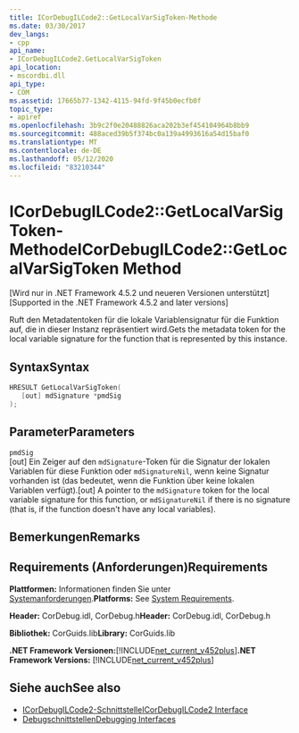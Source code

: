 ```yaml
---
title: ICorDebugILCode2::GetLocalVarSigToken-Methode
ms.date: 03/30/2017
dev_langs:
- cpp
api_name:
- ICorDebugILCode2.GetLocalVarSigToken
api_location:
- mscordbi.dll
api_type:
- COM
ms.assetid: 17665b77-1342-4115-94fd-9f45b0ecfb0f
topic_type:
- apiref
ms.openlocfilehash: 3b9c2f0e20488826aca202b3ef454104964b8bb9
ms.sourcegitcommit: 488aced39b5f374bc0a139a4993616a54d15baf0
ms.translationtype: MT
ms.contentlocale: de-DE
ms.lasthandoff: 05/12/2020
ms.locfileid: "83210344"
---
```

# <a name="icordebugilcode2getlocalvarsigtoken-method"></a><span data-ttu-id="23b7b-102">ICorDebugILCode2::GetLocalVarSigToken-Methode</span><span class="sxs-lookup"><span data-stu-id="23b7b-102">ICorDebugILCode2::GetLocalVarSigToken Method</span></span>
<span data-ttu-id="23b7b-103">[Wird nur in .NET Framework 4.5.2 und neueren Versionen unterstützt]</span><span class="sxs-lookup"><span data-stu-id="23b7b-103">[Supported in the .NET Framework 4.5.2 and later versions]</span></span>  
  
 <span data-ttu-id="23b7b-104">Ruft den Metadatentoken für die lokale Variablensignatur für die Funktion auf, die in dieser Instanz repräsentiert wird.</span><span class="sxs-lookup"><span data-stu-id="23b7b-104">Gets the metadata token for the local variable signature for the function that is represented by this instance.</span></span>  
  
## <a name="syntax"></a><span data-ttu-id="23b7b-105">Syntax</span><span class="sxs-lookup"><span data-stu-id="23b7b-105">Syntax</span></span>  
  
```cpp
HRESULT GetLocalVarSigToken(  
   [out] mdSignature *pmdSig  
);  
```  
  
## <a name="parameters"></a><span data-ttu-id="23b7b-106">Parameter</span><span class="sxs-lookup"><span data-stu-id="23b7b-106">Parameters</span></span>  
 `pmdSig`  
 <span data-ttu-id="23b7b-107">[out] Ein Zeiger auf den `mdSignature`-Token für die Signatur der lokalen Variablen für diese Funktion oder `mdSignatureNil`, wenn keine Signatur vorhanden ist (das bedeutet, wenn die Funktion über keine lokalen Variablen verfügt).</span><span class="sxs-lookup"><span data-stu-id="23b7b-107">[out] A pointer to the `mdSignature` token for the local variable signature for this function, or `mdSignatureNil` if there is no signature (that is, if the function doesn't have any local variables).</span></span>  
  
## <a name="remarks"></a><span data-ttu-id="23b7b-108">Bemerkungen</span><span class="sxs-lookup"><span data-stu-id="23b7b-108">Remarks</span></span>  
  
## <a name="requirements"></a><span data-ttu-id="23b7b-109">Requirements (Anforderungen)</span><span class="sxs-lookup"><span data-stu-id="23b7b-109">Requirements</span></span>  
 <span data-ttu-id="23b7b-110">**Plattformen:** Informationen finden Sie unter [Systemanforderungen](../../get-started/system-requirements.md).</span><span class="sxs-lookup"><span data-stu-id="23b7b-110">**Platforms:** See [System Requirements](../../get-started/system-requirements.md).</span></span>  
  
 <span data-ttu-id="23b7b-111">**Header:** CorDebug.idl, CorDebug.h</span><span class="sxs-lookup"><span data-stu-id="23b7b-111">**Header:** CorDebug.idl, CorDebug.h</span></span>  
  
 <span data-ttu-id="23b7b-112">**Bibliothek:** CorGuids.lib</span><span class="sxs-lookup"><span data-stu-id="23b7b-112">**Library:** CorGuids.lib</span></span>  
  
 <span data-ttu-id="23b7b-113">**.NET Framework Versionen:**[!INCLUDE[net_current_v452plus](../../../../includes/net-current-v452plus-md.md)]</span><span class="sxs-lookup"><span data-stu-id="23b7b-113">**.NET Framework Versions:** [!INCLUDE[net_current_v452plus](../../../../includes/net-current-v452plus-md.md)]</span></span>  
  
## <a name="see-also"></a><span data-ttu-id="23b7b-114">Siehe auch</span><span class="sxs-lookup"><span data-stu-id="23b7b-114">See also</span></span>

- [<span data-ttu-id="23b7b-115">ICorDebugILCode2-Schnittstelle</span><span class="sxs-lookup"><span data-stu-id="23b7b-115">ICorDebugILCode2 Interface</span></span>](icordebugilcode2-interface.md)
- [<span data-ttu-id="23b7b-116">Debugschnittstellen</span><span class="sxs-lookup"><span data-stu-id="23b7b-116">Debugging Interfaces</span></span>](debugging-interfaces.md)
